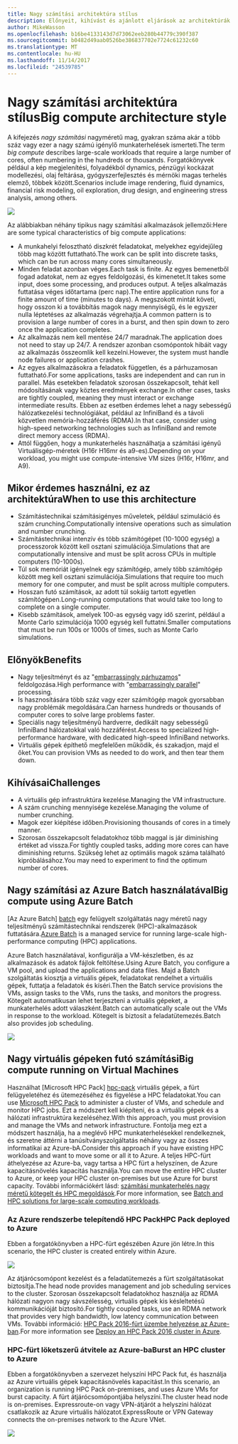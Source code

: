 ```yaml
---
title: Nagy számítási architektúra stílus
description: Előnyeit, kihívást és ajánlott eljárások az architektúrák nagy számítási ismerteti az Azure-on
author: MikeWasson
ms.openlocfilehash: b16be4133143d7d73062eeb280b44779c390f387
ms.sourcegitcommit: b0482d49aab0526be386837702e7724c61232c60
ms.translationtype: MT
ms.contentlocale: hu-HU
ms.lasthandoff: 11/14/2017
ms.locfileid: "24539785"
---
```

# <a name="big-compute-architecture-style"></a><span data-ttu-id="09424-103">Nagy számítási architektúra stílus</span><span class="sxs-lookup"><span data-stu-id="09424-103">Big compute architecture style</span></span>

<span data-ttu-id="09424-104">A kifejezés *nagy számítási* nagyméretű mag, gyakran száma akár a több száz vagy ezer a nagy számú igénylő munkaterhelések ismerteti.</span><span class="sxs-lookup"><span data-stu-id="09424-104">The term *big compute* describes large-scale workloads that require a large number of cores, often numbering in the hundreds or thousands.</span></span> <span data-ttu-id="09424-105">Forgatókönyvek például a kép megjelenítési, folyadékból dynamics, pénzügyi kockázat modellezési, olaj feltárása, gyógyszerfejlesztés és mérnöki magas terhelés elemző, többek között.</span><span class="sxs-lookup"><span data-stu-id="09424-105">Scenarios include image rendering, fluid dynamics, financial risk modeling, oil exploration, drug design, and engineering stress analysis, among others.</span></span>

![](./images/big-compute-logical.png)

<span data-ttu-id="09424-106">Az alábbiakban néhány tipikus nagy számítási alkalmazások jellemzői:</span><span class="sxs-lookup"><span data-stu-id="09424-106">Here are some typical characteristics of big compute applications:</span></span>

- <span data-ttu-id="09424-107">A munkahelyi felosztható diszkrét feladatokat, melyekhez egyidejűleg több mag között futtatható.</span><span class="sxs-lookup"><span data-stu-id="09424-107">The work can be split into discrete tasks, which can be run across many cores simultaneously.</span></span>
- <span data-ttu-id="09424-108">Minden feladat azonban véges.</span><span class="sxs-lookup"><span data-stu-id="09424-108">Each task is finite.</span></span> <span data-ttu-id="09424-109">Az egyes bemenetből fogad adatokat, nem az egyes feldolgozási, és kimenetet.</span><span class="sxs-lookup"><span data-stu-id="09424-109">It takes some input, does some processing, and produces output.</span></span> <span data-ttu-id="09424-110">A teljes alkalmazás futtatása véges időtartama (perc nap).</span><span class="sxs-lookup"><span data-stu-id="09424-110">The entire application runs for a finite amount of time (minutes to days).</span></span> <span data-ttu-id="09424-111">A megszokott mintát követi, hogy osszon ki a továbbítás magok nagy mennyiségű, és le egyszer nulla léptetéses az alkalmazás végrehajtja.</span><span class="sxs-lookup"><span data-stu-id="09424-111">A common pattern is to provision a large number of cores in a burst, and then spin down to zero once the application completes.</span></span> 
- <span data-ttu-id="09424-112">Az alkalmazás nem kell mentése 24/7 maradnak.</span><span class="sxs-lookup"><span data-stu-id="09424-112">The application does not need to stay up 24/7.</span></span> <span data-ttu-id="09424-113">A rendszer azonban csomópontok hibáit vagy az alkalmazás összeomlik kell kezelni.</span><span class="sxs-lookup"><span data-stu-id="09424-113">However, the system must handle node failures or application crashes.</span></span>
- <span data-ttu-id="09424-114">Az egyes alkalmazásokra a feladatok független, és a párhuzamosan futtatható.</span><span class="sxs-lookup"><span data-stu-id="09424-114">For some applications, tasks are independent and can run in parallel.</span></span> <span data-ttu-id="09424-115">Más esetekben feladatok szorosan összekapcsolt, tehát kell módosításának vagy köztes eredmények exchange.</span><span class="sxs-lookup"><span data-stu-id="09424-115">In other cases, tasks are tightly coupled, meaning they must interact or exchange intermediate results.</span></span> <span data-ttu-id="09424-116">Ebben az esetben érdemes lehet a nagy sebességű hálózatkezelési technológiákat, például az InfiniBand és a távoli közvetlen memória-hozzáférés (RDMA).</span><span class="sxs-lookup"><span data-stu-id="09424-116">In that case, consider using high-speed networking technologies such as InfiniBand and remote direct memory access (RDMA).</span></span> 
- <span data-ttu-id="09424-117">Attól függően, hogy a munkaterhelés használhatja a számítási igényű Virtuálisgép-méretek (H16r H16mr és a9-es).</span><span class="sxs-lookup"><span data-stu-id="09424-117">Depending on your workload, you might use compute-intensive VM sizes (H16r, H16mr, and A9).</span></span>

## <a name="when-to-use-this-architecture"></a><span data-ttu-id="09424-118">Mikor érdemes használni, ez az architektúra</span><span class="sxs-lookup"><span data-stu-id="09424-118">When to use this architecture</span></span>

- <span data-ttu-id="09424-119">Számítástechnikai számításigényes műveletek, például szimuláció és szám crunching.</span><span class="sxs-lookup"><span data-stu-id="09424-119">Computationally intensive operations such as simulation and number crunching.</span></span>
- <span data-ttu-id="09424-120">Számítástechnikai intenzív és több számítógépet (10-1000 egység) a processzorok között kell osztani szimulációja.</span><span class="sxs-lookup"><span data-stu-id="09424-120">Simulations that are computationally intensive and must be split across CPUs in multiple computers (10-1000s).</span></span>
- <span data-ttu-id="09424-121">Túl sok memóriát igényelnek egy számítógép, amely több számítógép között meg kell osztani szimulációja.</span><span class="sxs-lookup"><span data-stu-id="09424-121">Simulations that require too much memory for one computer, and must be split across multiple computers.</span></span>
- <span data-ttu-id="09424-122">Hosszan futó számítások, az adott túl sokáig tartott egyetlen számítógépen.</span><span class="sxs-lookup"><span data-stu-id="09424-122">Long-running computations that would take too long to complete on a single computer.</span></span>
- <span data-ttu-id="09424-123">Kisebb számítások, amelyek 100-as egység vagy idő szerint, például a Monte Carlo szimulációja 1000 egység kell futtatni.</span><span class="sxs-lookup"><span data-stu-id="09424-123">Smaller computations that must be run 100s or 1000s of times, such as Monte Carlo simulations.</span></span>

## <a name="benefits"></a><span data-ttu-id="09424-124">Előnyök</span><span class="sxs-lookup"><span data-stu-id="09424-124">Benefits</span></span>

- <span data-ttu-id="09424-125">Nagy teljesítményt és az "[embarrassingly párhuzamos][embarrassingly-parallel]" feldolgozása.</span><span class="sxs-lookup"><span data-stu-id="09424-125">High performance with "[embarrassingly parallel][embarrassingly-parallel]" processing.</span></span>
- <span data-ttu-id="09424-126">Is hasznosítására több száz vagy ezer számítógép magok gyorsabban nagy problémák megoldására.</span><span class="sxs-lookup"><span data-stu-id="09424-126">Can harness hundreds or thousands of computer cores to solve large problems faster.</span></span>
- <span data-ttu-id="09424-127">Speciális nagy teljesítményű hardverre, dedikált nagy sebességű InfiniBand hálózatokkal való hozzáférést.</span><span class="sxs-lookup"><span data-stu-id="09424-127">Access to specialized high-performance hardware, with dedicated high-speed InfiniBand networks.</span></span>
- <span data-ttu-id="09424-128">Virtuális gépek építhető megfelelően működik, és szakadjon, majd el őket.</span><span class="sxs-lookup"><span data-stu-id="09424-128">You can provision VMs as needed to do work, and then tear them down.</span></span> 

## <a name="challenges"></a><span data-ttu-id="09424-129">Kihívásai</span><span class="sxs-lookup"><span data-stu-id="09424-129">Challenges</span></span>

- <span data-ttu-id="09424-130">A virtuális gép infrastruktúra kezelése.</span><span class="sxs-lookup"><span data-stu-id="09424-130">Managing the VM infrastructure.</span></span>
- <span data-ttu-id="09424-131">A szám crunching mennyisége kezelése.</span><span class="sxs-lookup"><span data-stu-id="09424-131">Managing the volume of number crunching.</span></span> 
- <span data-ttu-id="09424-132">Magok ezer kiépítése időben.</span><span class="sxs-lookup"><span data-stu-id="09424-132">Provisioning thousands of cores in a timely manner.</span></span>
- <span data-ttu-id="09424-133">Szorosan összekapcsolt feladatokhoz több maggal is jár diminishing értéket ad vissza.</span><span class="sxs-lookup"><span data-stu-id="09424-133">For tightly coupled tasks, adding more cores can have diminishing returns.</span></span> <span data-ttu-id="09424-134">Szükség lehet az optimális magok száma található kipróbálásához.</span><span class="sxs-lookup"><span data-stu-id="09424-134">You may need to experiment to find the optimum number of cores.</span></span>

## <a name="big-compute-using-azure-batch"></a><span data-ttu-id="09424-135">Nagy számítási az Azure Batch használatával</span><span class="sxs-lookup"><span data-stu-id="09424-135">Big compute using Azure Batch</span></span>

<span data-ttu-id="09424-136">[Az Azure Batch] [ batch] egy felügyelt szolgáltatás nagy méretű nagy teljesítményű számítástechnikai rendszerek (HPC)-alkalmazások futtatására.</span><span class="sxs-lookup"><span data-stu-id="09424-136">[Azure Batch][batch] is a managed service for running large-scale high-performance computing (HPC) applications.</span></span>

<span data-ttu-id="09424-137">Azure Batch használatával, konfigurálja a VM-készletben, és az alkalmazások és adatok fájlok feltöltése.</span><span class="sxs-lookup"><span data-stu-id="09424-137">Using Azure Batch, you configure a VM pool, and upload the applications and data files.</span></span> <span data-ttu-id="09424-138">Majd a Batch szolgáltatás kiosztja a virtuális gépek, feladatokat rendelhet a virtuális gépek, futtatja a feladatok és kíséri.</span><span class="sxs-lookup"><span data-stu-id="09424-138">Then the Batch service provisions the VMs, assign tasks to the VMs, runs the tasks, and monitors the progress.</span></span> <span data-ttu-id="09424-139">Kötegelt automatikusan lehet terjeszteni a virtuális gépeket, a munkaterhelés adott válaszként.</span><span class="sxs-lookup"><span data-stu-id="09424-139">Batch can automatically scale out the VMs in response to the workload.</span></span> <span data-ttu-id="09424-140">Kötegelt is biztosít a feladatütemezés.</span><span class="sxs-lookup"><span data-stu-id="09424-140">Batch also provides job scheduling.</span></span>

![](./images/big-compute-batch.png) 

## <a name="big-compute-running-on-virtual-machines"></a><span data-ttu-id="09424-141">Nagy virtuális gépeken futó számítási</span><span class="sxs-lookup"><span data-stu-id="09424-141">Big compute running on Virtual Machines</span></span>

<span data-ttu-id="09424-142">Használhat [Microsoft HPC Pack] [ hpc-pack] virtuális gépek, a fürt felügyeletéhez és ütemezéséhez és figyelése a HPC feladatokat.</span><span class="sxs-lookup"><span data-stu-id="09424-142">You can use [Microsoft HPC Pack][hpc-pack] to administer a cluster of VMs, and schedule and monitor HPC jobs.</span></span> <span data-ttu-id="09424-143">Ezt a módszert kell kiépíteni, és a virtuális gépek és a hálózati infrastruktúra kezeléséhez.</span><span class="sxs-lookup"><span data-stu-id="09424-143">With this approach, you must provision and manage the VMs and network infrastructure.</span></span> <span data-ttu-id="09424-144">Fontolja meg ezt a módszert használja, ha a meglévő HPC munkaterhelésekkel rendelkeznek, és szeretne áttérni a tanúsítványszolgáltatás néhány vagy az összes informatikai az Azure-bA.</span><span class="sxs-lookup"><span data-stu-id="09424-144">Consider this approach if you have existing HPC workloads and want to move some or all it to Azure.</span></span> <span data-ttu-id="09424-145">A teljes HPC-fürt áthelyezése az Azure-ba, vagy tartsa a HPC fürt a helyszínen, de Azure kapacitásnövelés kapacitás használja.</span><span class="sxs-lookup"><span data-stu-id="09424-145">You can move the entire HPC cluster to Azure, or keep your HPC cluster on-premises but use Azure for burst capacity.</span></span> <span data-ttu-id="09424-146">További információkért lásd: [számítási munkaterhelés nagy méretű kötegelt és HPC megoldások][batch-hpc-solutions].</span><span class="sxs-lookup"><span data-stu-id="09424-146">For more information, see [Batch and HPC solutions for large-scale computing workloads][batch-hpc-solutions].</span></span>

### <a name="hpc-pack-deployed-to-azure"></a><span data-ttu-id="09424-147">Az Azure rendszerbe telepítendő HPC Pack</span><span class="sxs-lookup"><span data-stu-id="09424-147">HPC Pack deployed to Azure</span></span>

<span data-ttu-id="09424-148">Ebben a forgatókönyvben a HPC-fürt egészében Azure jön létre.</span><span class="sxs-lookup"><span data-stu-id="09424-148">In this scenario, the HPC cluster is created entirely within Azure.</span></span>

![](./images/big-compute-iaas.png) 
 
<span data-ttu-id="09424-149">Az átjárócsomópont kezelést és a feladatütemezés a fürt szolgáltatásokat biztosítja.</span><span class="sxs-lookup"><span data-stu-id="09424-149">The head node provides management and job scheduling services to the cluster.</span></span> <span data-ttu-id="09424-150">Szorosan összekapcsolt feladatokhoz használja az RDMA hálózati nagyon nagy sávszélesség, virtuális gépek kis késleltetésű kommunikációját biztosító.</span><span class="sxs-lookup"><span data-stu-id="09424-150">For tightly coupled tasks, use an RDMA network that provides very high bandwidth, low latency communication between VMs.</span></span> <span data-ttu-id="09424-151">További információ: [HPC Pack 2016-fürt üzembe helyezése az Azure-ban][deploy-hpc-azure].</span><span class="sxs-lookup"><span data-stu-id="09424-151">For more information see [Deploy an HPC Pack 2016 cluster in Azure][deploy-hpc-azure].</span></span>

### <a name="burst-an-hpc-cluster-to-azure"></a><span data-ttu-id="09424-152">HPC-fürt löketszerű átvitele az Azure-ba</span><span class="sxs-lookup"><span data-stu-id="09424-152">Burst an HPC cluster to Azure</span></span>

<span data-ttu-id="09424-153">Ebben a forgatókönyvben a szervezet helyszíni HPC Pack fut, és használja az Azure virtuális gépek kapacitásnövelés kapacitást.</span><span class="sxs-lookup"><span data-stu-id="09424-153">In this scenario, an organization is running HPC Pack on-premises, and uses Azure VMs for burst capacity.</span></span> <span data-ttu-id="09424-154">A fürt átjárócsomópontjába helyszíni.</span><span class="sxs-lookup"><span data-stu-id="09424-154">The cluster head node is on-premises.</span></span> <span data-ttu-id="09424-155">Expressroute-on vagy VPN-átjárót a helyszíni hálózat csatlakozik az Azure virtuális hálózatot.</span><span class="sxs-lookup"><span data-stu-id="09424-155">ExpressRoute or VPN Gateway connects the on-premises network to the Azure VNet.</span></span>

![](./images/big-compute-hybrid.png) 


[batch]: /azure/batch/
[batch-hpc-solutions]: /azure/batch/batch-hpc-solutions
[deploy-hpc-azure]: /azure/virtual-machines/windows/hpcpack-2016-cluster
[embarrassingly-parallel]: https://en.wikipedia.org/wiki/Embarrassingly_parallel
[hpc-pack]: https://technet.microsoft.com/library/cc514029

 
